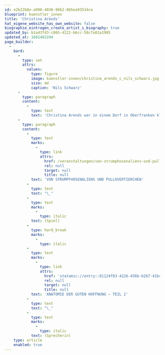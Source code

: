 ```yaml
---
id: e2b22b8e-a998-4036-9862-0b5ea93534ce
blueprint: kuenstler_innen
title: 'Christina Arends'
hat_eigene_website_has_own_website: false
biographie_eintragen_create_artist_s_biography: true
updated_by: b1a43fd3-c865-4122-b6cc-50cfa81a1985
updated_at: 1681482294
page_builder:
  -
    bard:
      -
        type: set
        attrs:
          values:
            type: figure
            image: kuenstler-innen/christina_arends_c_nils_schwarz.jpg
            size: md
            caption: 'Nils Schwarz'
      -
        type: paragraph
        content:
          -
            type: text
            text: 'Christina Arends war in einem Dorf in Oberfranken klein gewesen und wird Regensburg groß. Als sie 175cm voll und das Abi in der Tasche hat, verschlägt es sie ans Konservatorium der Stadt Wien. Hier studiert sie Schauspiel, Gesang, Walzertanz und die gepflegte Kaffeehauskultur. Es folgen Wanderjahre, viele Städte, verschiedene Bühnen und Fernsehformate. Zuletzt erobert sie als sogenannte „Traumfrau“ die Zuschauer:innenherzen im Sturm (der Liebe). Jetzt freut sie sich, einmal wieder ihrer Phantasie und Quatschmachfreude freien Lauf lassen zu können.'
      -
        type: paragraph
        content:
          -
            type: text
            marks:
              -
                type: link
                attrs:
                  href: /veranstaltungen/von-strumphosenaliens-und-pullovertierchen
                  rel: null
                  target: null
                  title: null
            text: 'VON STRUMPFHOSENALIENS UND PULLOVERTIERCHEN'
          -
            type: text
            text: "\_"
          -
            type: text
            marks:
              -
                type: italic
            text: (Spiel)
          -
            type: hard_break
            marks:
              -
                type: italic
          -
            type: text
            marks:
              -
                type: link
                attrs:
                  href: 'statamic://entry::81124f83-4226-456b-b267-41bc526ecfef'
                  rel: null
                  target: null
                  title: null
            text: 'ANATOMIE DER GUTEN HOFFNUNG – TEIL 2'
          -
            type: text
            text: "\_"
          -
            type: text
            marks:
              -
                type: italic
            text: (Sprecherin)
    type: article
    enabled: true
---
```

